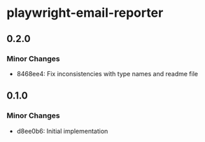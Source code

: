 # playwright-email-reporter

## 0.2.0

### Minor Changes

- 8468ee4: Fix inconsistencies with type names and readme file

## 0.1.0

### Minor Changes

- d8ee0b6: Initial implementation
